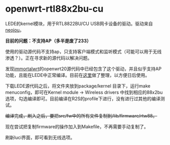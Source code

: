 # openwrt-rtl88x2bu-cu

LEDE的kernel模块，用于RTL8822BU/CU USB网卡设备的驱动。驱动来自[neojou](https://github.com/neojou/rtw88-usb/tree/kernel-5.4)。

**目前的问题：不支持AP（多半是废了233）**

使用的驱动源代码不支持ap，只支持客户端模式和监听模式（可能可以用于无线渗透？）。正在寻求新的源代码以解决问题。

发现[immortalwrt](https://github.com/immortalwrt/immortalwrt/tree/openwrt-21.02/package)的openwrt20源代码中已经包含了这个驱动，并且似乎支持AP功能，且能在LEDE中正常编译。目前在[这里](https://github.com/dhdgves/openwrtdriver_immortalwrt)做了整理，以方便日后使用。

下载LEDE源代码之后，将文件夹放到package/kernel 目录下，运行make menuconfig，即可在Kernel module -> Wireless drivers 中找到相应的88x2bu选项，勾选编译即可。目前编译在R2S的profile下进行，没有进行过其他的编译测试。

~~编译完成，刷入之后，要把src/fw中的所有文件复制到/lib/firmware/rtw88。~~

现在尝试把复制firmware的操作加入到Makefile，不再需要手动复制了。

刷新luci界面，即可看到无线选项。



